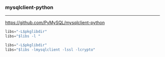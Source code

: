 ### mysqlclient-python
---
https://github.com/PyMySQL/mysqlclient-python

```py
libs="-L$pkglibdir"
libs="$libs -l "

libs="-L$pkglibdir"
libs="$libs -lmysqlclient -lssl -lcrypto"
```

```
```

```
```


